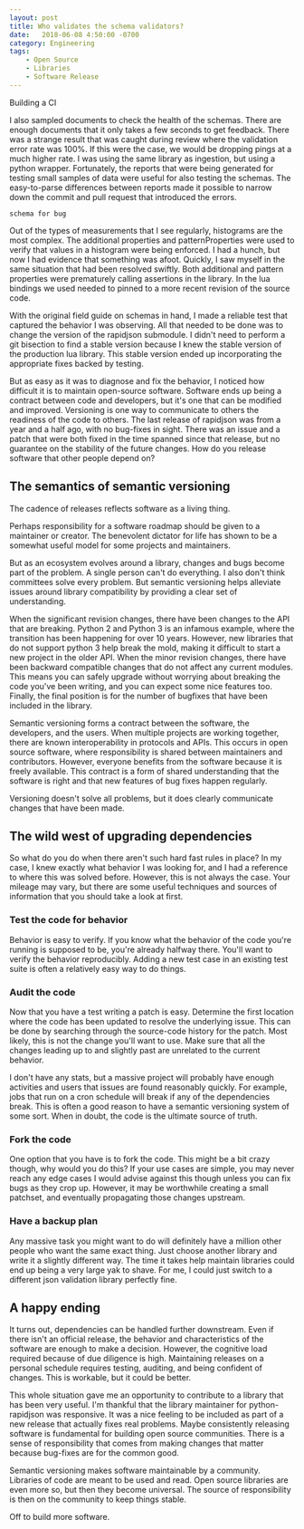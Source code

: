 ```yaml
---
layout: post
title: Who validates the schema validators?
date:   2018-06-08 4:50:00 -0700
category: Engineering
tags:
    - Open Source
    - Libraries
    - Software Release
---
```


Building a CI

I also sampled documents to check the health of the schemas.
There are enough documents that it only takes a few seconds to get feedback.
There was a strange result that was caught during review where the validation error rate was 100%.
If this were the case, we would be dropping pings at a much higher rate.
I was using the same library as ingestion, but using a python wrapper.
Fortunately, the reports that were being generated for testing small samples of data were useful for also testing the schemas.
The easy-to-parse differences between reports made it possible to narrow down the commit and pull request that introduced the errors.

```
schema for bug
```

Out of the types of measurements that I see regularly, histograms are the most complex.
The additional properties and patternProperties were used to verify that values in a histogram were being enforced.
I had a hunch, but now I had evidence that something was afoot.
Quickly, I saw myself in the same situation that had been resolved swiftly.
Both additional and pattern properties were prematurely calling assertions in the library.
In the lua bindings we used needed to pinned to a more recent revision of the source code.

With the original field guide on schemas in hand, I made a reliable test that captured the behavior I was observing.
All that needed to be done was to change the version of the rapidjson submodule.
I didn't need to perform a git bisection to find a stable version because I knew the stable version of the production lua library.
This stable version ended up incorporating the appropriate fixes backed by testing.

But as easy as it was to diagnose and fix the behavior, I noticed how difficult it is to maintain open-source software.
Software ends up being a contract between code and developers, but it's one that can be modified and improved.
Versioning is one way to communicate to others the readiness of the code to others.
The last release of rapidjson was from a year and a half ago, with no bug-fixes in sight.
There was an issue and a patch that were both fixed in the time spanned since that release, but no guarantee on the stability of the future changes.
How do you release software that other people depend on?

## The semantics of semantic versioning

The cadence of releases reflects software as a living thing.

Perhaps responsibility for a software roadmap should be given to a maintainer or creator.
The benevolent dictator for life has shown to be a somewhat useful model for some projects and maintainers.

But as an ecosystem evolves around a library, changes and bugs become part of the problem.
A single person can't do everything.
I also don't think committees solve every problem.
But semantic versioning helps alleviate issues around library compatibility by providing a clear set of understanding.

When the significant revision changes, there have been changes to the API that are breaking.
Python 2 and Python 3 is an infamous example, where the transition has been happening for over 10 years.
However, new libraries that do not support python 3 help break the mold, making it difficult to start a new project in the older API.
When the minor revision changes, there have been backward compatible changes that do not affect any current modules.
This means you can safely upgrade without worrying about breaking the code you've been writing, and you can expect some nice features too.
Finally, the final position is for the number of bugfixes that have been included in the library.

Semantic versioning forms a contract between the software, the developers, and the users.
When multiple projects are working together, there are known interoperability in protocols and APIs.
This occurs in open source software, where responsibility is shared between maintainers and contributors.
However, everyone benefits from the software because it is freely available.
This contract is a form of shared understanding that the software is right and that new features of bug fixes happen regularly.

Versioning doesn't solve all problems, but it does clearly communicate changes that have been made.

## The wild west of upgrading dependencies

So what do you do when there aren't such hard fast rules in place?
In my case, I knew exactly what behavior I was looking for, and I had a reference to where this was solved before.
However, this is not always the case.
Your mileage may vary, but there are some useful techniques and sources of information that you should take a look at first.

### Test the code for behavior

Behavior is easy to verify.
If you know what the behavior of the code you're running is supposed to be, you're already halfway there.
You'll want to verify the behavior reproducibly.
Adding a new test case in an existing test suite is often a relatively easy way to do things.

### Audit the code
Now that you have a test writing a patch is easy.
Determine the first location where the code has been updated to resolve the underlying issue.
This can be done by searching through the source-code history for the patch.
Most likely, this is not the change you'll want to use.
Make sure that all the changes leading up to and slightly past are unrelated to the current behavior.

I don't have any stats, but a massive project will probably have enough activities and users that issues are found reasonably quickly.
For example, jobs that run on a cron schedule will break if any of the dependencies break.
This is often a good reason to have a semantic versioning system of some sort.
When in doubt, the code is the ultimate source of truth.

### Fork the code

One option that you have is to fork the code.
This might be a bit crazy though, why would you do this?
If your use cases are simple, you may never reach any edge cases
I would advise against this though unless you can fix bugs as they crop up.
However, it may be worthwhile creating a small patchset, and eventually propagating those changes upstream.

### Have a backup plan

Any massive task you might want to do will definitely have a million other people who want the same exact thing.
Just choose another library and write it a slightly different way.
The time it takes help maintain libraries could end up being a very large yak to shave.
For me, I could just switch to a different json validation library perfectly fine.

## A happy ending

It turns out, dependencies can be handled further downstream.
Even if there isn't an official release, the behavior and characteristics of the software are enough to make a decision.
However, the cognitive load required because of due diligence is high.
Maintaining releases on a personal schedule requires testing, auditing, and being confident of changes.
This is workable, but it could be better.

This whole situation gave me an opportunity to contribute to a library that has been very useful.
I'm thankful that the library maintainer for python-rapidjson was responsive.
It was a nice feeling to be included as part of a new release that actually fixes real problems.
Maybe consistently releasing software is fundamental for building open source communities.
There is a sense of responsibility that comes from making changes that matter because bug-fixes are for the common good.

Semantic versioning makes software maintainable by a community.
Libraries of code are meant to be used and read.
Open source libraries are even more so, but then they become universal.
The source of responsibility is then on the community to keep things stable.

Off to build more software.
